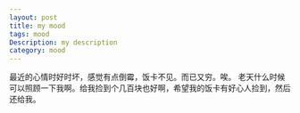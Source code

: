 ```yaml
---
layout: post
title: my mood
tags: mood
Description: my description
category: mood
---
```







最近的心情时好时坏，感觉有点倒霉，饭卡不见。而已又穷。唉。  老天什么时候可以照顾一下我啊。给我捡到个几百块也好啊，希望我的饭卡有好心人捡到，然后还给我。